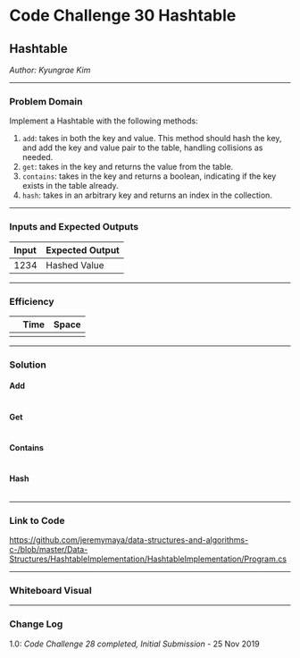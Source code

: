 # Code Challenge 30 Hashtable

## Hashtable
*Author: Kyungrae Kim*

---

### Problem Domain
Implement a Hashtable with the following methods:
1. `add`: takes in both the key and value. This method should hash the key, and add the key and value pair to the table, handling collisions as needed.
2. `get`: takes in the key and returns the value from the table.
3. `contains`: takes in the key and returns a boolean, indicating if the key exists in the table already.
4. `hash`: takes in an arbitrary key and returns an index in the collection.

---

### Inputs and Expected Outputs
| Input | Expected Output |
| :----------- |:----------- |
| 1234 | Hashed Value |

---

### Efficiency
| | Time | Space |
|:-- | :----------- | :----------- |
|  |  | |

---

### Solution
#### Add
```C#

````
#### Get
```C#

```
#### Contains
```C#

```
#### Hash
```C#

```

---

### Link to Code
https://github.com/jeremymaya/data-structures-and-algorithms-c-/blob/master/Data-Structures/HashtableImplementation/HashtableImplementation/Program.cs

---

### Whiteboard Visual

---

### Change Log
1.0: *Code Challenge 28 completed, Initial Submission* - 25 Nov 2019
